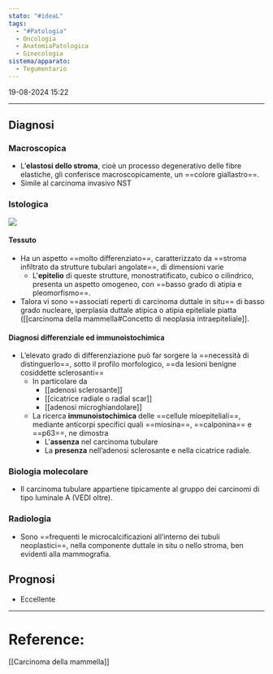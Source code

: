 ```yaml
---
stato: "#ideaL"
tags:
  - "#Patologia"
  - Oncologia
  - AnatomiaPatologica
  - Ginecologia
sistema/apparato:
  - Tegumentario
---
```

19-08-2024 15:22

--- 


## Diagnosi
### Macroscopica
- L’**elastosi dello stroma**, cioè un processo degenerativo delle fibre elastiche, gli conferisce macroscopicamente, un ==colore giallastro==. 
- Simile al carcinoma invasivo NST

### Istologica
![](https://i.imgur.com/tfufp9q.png)


#### Tessuto
- Ha un aspetto ==molto differenziato==, caratterizzato da ==stroma infiltrato da strutture tubulari angolate==, di dimensioni varie
	- L'**epitelio** di queste strutture, monostratificato, cubico o cilindrico, presenta un aspetto omogeneo, con ==basso grado di atipia e pleomorfismo==. 
- Talora vi sono ==associati reperti di carcinoma duttale in situ== di basso grado nucleare, iperplasia duttale atipica o atipia epiteliale piatta ([[carcinoma della mammella#Concetto di neoplasia intraepiteliale]]. 
#### Diagnosi differenziale ed immunoistochimica
- L’elevato grado di differenziazione può far sorgere la ==necessità di distinguerlo==, sotto il profilo morfologico, ==da lesioni benigne cosiddette sclerosanti== 
	- In particolare da
		- [[adenosi sclerosante]]
		- [[cicatrice radiale o radial scar]]
		- [[adenosi microghiandolare]]
	- La ricerca **immunoistochimica** delle ==cellule mioepiteliali==, mediante anticorpi specifici quali ==miosina==, ==calponina== e ==p63==, ne dimostra 
		- L'**assenza** nel carcinoma tubulare
		- La **presenza** nell’adenosi sclerosante e nella cicatrice radiale. 

### Biologia molecolare
- Il carcinoma tubulare appartiene tipicamente al gruppo dei carcinomi di tipo luminale A (VEDI oltre).
### Radiologia
- Sono ==frequenti le microcalcificazioni all’interno dei tubuli neoplastici==, nella componente duttale in situ o nello stroma, ben evidenti alla mammografia.

## Prognosi
- Eccellente

--- 
# Reference:
[[Carcinoma della mammella]]